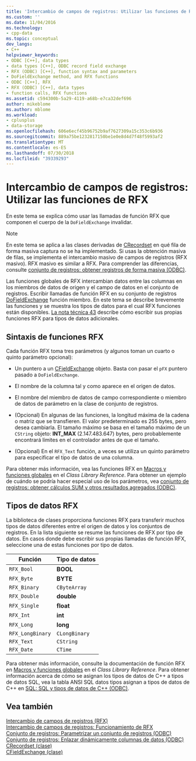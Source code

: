 ```yaml
---
title: 'Intercambio de campos de registros: Utilizar las funciones de RFX | Microsoft Docs'
ms.custom: ''
ms.date: 11/04/2016
ms.technology:
- cpp-data
ms.topic: conceptual
dev_langs:
- C++
helpviewer_keywords:
- ODBC [C++], data types
- data types [C++], ODBC record field exchange
- RFX (ODBC) [C++], function syntax and parameters
- DoFieldExchange method, and RFX functions
- ODBC [C++], RFX
- RFX (ODBC) [C++], data types
- function calls, RFX functions
ms.assetid: c594300b-5a29-4119-a68b-e7ca32def696
author: mikeblome
ms.author: mblome
ms.workload:
- cplusplus
- data-storage
ms.openlocfilehash: 606e6ecf45b96752b9af7627309a15c353c6b936
ms.sourcegitcommit: 889a75be1232817150be1e0e8d4d7f48f5993af2
ms.translationtype: MT
ms.contentlocale: es-ES
ms.lasthandoff: 07/30/2018
ms.locfileid: "39339293"
---
```

# <a name="record-field-exchange-using-the-rfx-functions"></a>Intercambio de campos de registros: Utilizar las funciones de RFX
En este tema se explica cómo usar las llamadas de función RFX que componen el cuerpo de la `DoFieldExchange` invalidar.  
  
> [!NOTE]
>  En este tema se aplica a las clases derivadas de [CRecordset](../../mfc/reference/crecordset-class.md) en qué fila de forma masiva captura no se ha implementado. Si usas la obtención masiva de filas, se implementa el intercambio masivo de campos de registros (RFX masivo). RFX masivo es similar a RFX. Para comprender las diferencias, consulte [conjunto de registros: obtener registros de forma masiva (ODBC)](../../data/odbc/recordset-fetching-records-in-bulk-odbc.md).  
  
 Las funciones globales de RFX intercambian datos entre las columnas en los miembros de datos de origen y el campo de datos en el conjunto de registros. Escribir llamadas de función RFX en su conjunto de registros [DoFieldExchange](../../mfc/reference/crecordset-class.md#dofieldexchange) función miembro. En este tema se describe brevemente las funciones y se muestra los tipos de datos para el cual RFX funciones están disponibles. [La nota técnica 43](../../mfc/tn043-rfx-routines.md) describe cómo escribir sus propias funciones RFX para tipos de datos adicionales.  
  
##  <a name="_core_rfx_function_syntax"></a> Sintaxis de funciones RFX  
 Cada función RFX toma tres parámetros (y algunos toman un cuarto o quinto parámetro opcional):  
  
-   Un puntero a un [CFieldExchange](../../mfc/reference/cfieldexchange-class.md) objeto. Basta con pasar el `pFX` puntero pasado a `DoFieldExchange`.  
  
-   El nombre de la columna tal y como aparece en el origen de datos.  
  
-   El nombre del miembro de datos de campo correspondiente o miembro de datos de parámetro en la clase de conjunto de registros.  
  
-   (Opcional) En algunas de las funciones, la longitud máxima de la cadena o matriz que se transfieren. El valor predeterminado es 255 bytes, pero desea cambiarla. El tamaño máximo se basa en el tamaño máximo de un `CString` objeto: **INT_MAX** (2.147.483.647) bytes, pero probablemente encontrará límites en el controlador antes de que el tamaño.  
  
-   (Opcional) En el `RFX_Text` función, a veces se utiliza un quinto parámetro para especificar el tipo de datos de una columna.  
  
 Para obtener más información, vea las funciones RFX en [Macros y funciones globales](../../mfc/reference/mfc-macros-and-globals.md) en el *Class Library Reference*. Para obtener un ejemplo de cuándo se podría hacer especial uso de los parámetros, vea [conjunto de registros: obtener cálculos SUM y otros resultados agregados (ODBC)](../../data/odbc/recordset-obtaining-sums-and-other-aggregate-results-odbc.md).  
  
##  <a name="_core_rfx_data_types"></a> Tipos de datos RFX  
 La biblioteca de clases proporciona funciones RFX para transferir muchos tipos de datos diferentes entre el origen de datos y los conjuntos de registros. En la lista siguiente se resume las funciones de RFX por tipo de datos. En casos donde debe escribir sus propias llamadas de función RFX, seleccione una de estas funciones por tipo de datos.  
  
|Función|Tipo de datos|  
|--------------|---------------|  
|`RFX_Bool`|**BOOL**|  
|`RFX_Byte`|**BYTE**|  
|`RFX_Binary`|`CByteArray`|  
|`RFX_Double`|**double**|  
|`RFX_Single`|**float**|  
|`RFX_Int`|**int**|  
|`RFX_Long`|**long**|  
|`RFX_LongBinary`|`CLongBinary`|  
|`RFX_Text`|`CString`|  
|`RFX_Date`|`CTime`|  
  

 Para obtener más información, consulte la documentación de función RFX en [Macros y funciones globales](../../mfc/reference/mfc-macros-and-globals.md) en el *Class Library Reference*. Para obtener información acerca de cómo se asignan los tipos de datos de C++ a tipos de datos SQL, vea la tabla ANSI SQL datos tipos asignan a tipos de datos de C++ en [SQL: SQL y tipos de datos de C++ (ODBC)](../../data/odbc/sql-sql-and-cpp-data-types-odbc.md).  
  
## <a name="see-also"></a>Vea también  
 [Intercambio de campos de registros (RFX)](../../data/odbc/record-field-exchange-rfx.md)   
 [Intercambio de campos de registros: Funcionamiento de RFX](../../data/odbc/record-field-exchange-how-rfx-works.md)   
 [Conjunto de registros: Parametrizar un conjunto de registros (ODBC)](../../data/odbc/recordset-parameterizing-a-recordset-odbc.md)   
 [Conjunto de registros: Enlazar dinámicamente columnas de datos (ODBC)](../../data/odbc/recordset-dynamically-binding-data-columns-odbc.md)   
 [CRecordset (clase)](../../mfc/reference/crecordset-class.md)   
 [CFieldExchange (clase)](../../mfc/reference/cfieldexchange-class.md)